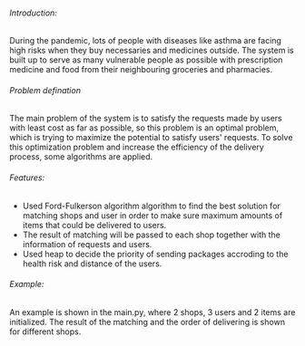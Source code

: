 ###### Introduction:
   During the pandemic, lots of people with diseases like asthma are facing high risks when they buy necessaries and medicines
outside. The system is built up to serve as
many vulnerable people as possible with
prescription medicine and food from their
neighbouring groceries and pharmacies.

###### Problem defination
The main problem of the system is to satisfy
the requests made by users with least cost as
far as possible, so this problem is an optimal
problem, which is trying to maximize the
potential to satisfy users' requests. To solve this
optimization problem and increase the
efficiency of the delivery process, some
algorithms are applied. 

###### Features:
   * Used Ford-Fulkerson algorithm algorithm to find the best solution for matching shops and user
   in order to make sure maximum amounts of items that could be
delivered to users.
   * The result of matching will be passed to each shop together with the information 
   of requests and users. 
   * Used heap to decide the priority of sending packages accroding to the health risk 
   and distance of the users.
   
###### Example:
   An example is shown in the main.py, where 2 shops, 3 users and 2 items are initialized.
   The result of the matching and the order of delivering is shown for different shops.